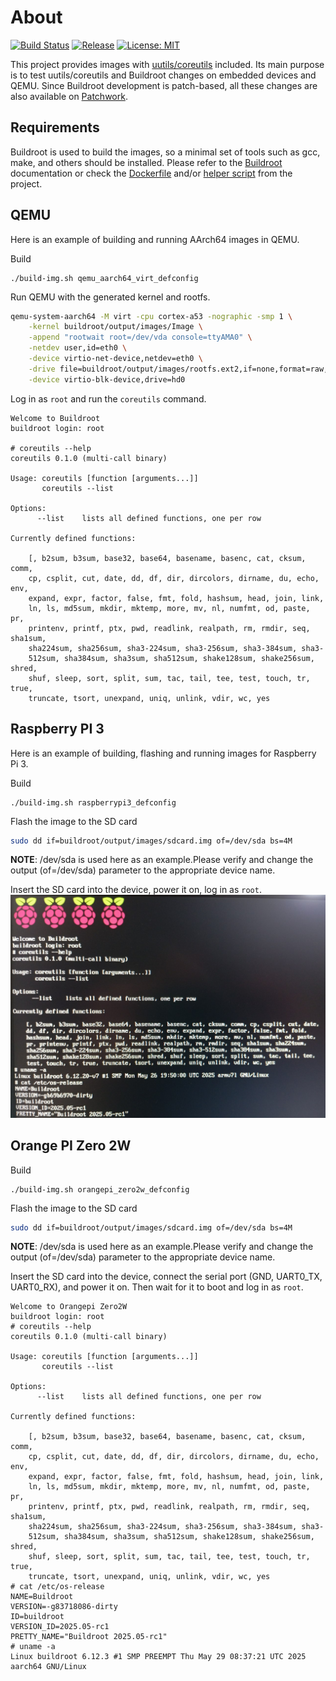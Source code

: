 # About

[![Build Status](https://gitlab.com/alexs-sh/uutils-coreutils-tester/badges/master/pipeline.svg)](https://gitlab.com/alexs-sh/uutils-coreutils-tester/-/commits/master)
[![Release](https://gitlab.com/alexs-sh/uutils-coreutils-tester/-/badges/release.svg)](https://gitlab.com/alexs-sh/uutils-coreutils-tester/-/releases)
[![License: MIT](https://img.shields.io/badge/License-MIT-yellow.svg)](https://opensource.org/licenses/MIT)

This project provides images with [uutils/coreutils](https://github.com/uutils/coreutils) included. Its main purpose is
to test uutils/coreutils and Buildroot changes on embedded devices and QEMU.
Since Buildroot development is patch-based, all these changes are also available on [Patchwork](https://patchwork.ozlabs.org/project/buildroot/patch/20250527171400.78560-1-shirokovalexs@gmail.com).

## Requirements

Buildroot is used to build the images, so a minimal set of tools such as gcc,
make, and others should be installed. Please refer to the
[Buildroot](https://buildroot.org/downloads/manual/manual.html#requirement)
documentation or check the [Dockerfile](dockerfiles/buildroot.Dockerfile) and/or
[helper script](helpers/prepare-build-host.sh) from the project.


## QEMU

Here is an example of building and running AArch64 images in QEMU.

Build

```
./build-img.sh qemu_aarch64_virt_defconfig
```

Run QEMU with the generated kernel and rootfs.

``` bash
qemu-system-aarch64 -M virt -cpu cortex-a53 -nographic -smp 1 \
    -kernel buildroot/output/images/Image \
    -append "rootwait root=/dev/vda console=ttyAMA0" \
    -netdev user,id=eth0 \
    -device virtio-net-device,netdev=eth0 \
    -drive file=buildroot/output/images/rootfs.ext2,if=none,format=raw,id=hd0 \
    -device virtio-blk-device,drive=hd0
```

Log in as `root` and run the `coreutils` command.

```
Welcome to Buildroot
buildroot login: root

# coreutils --help
coreutils 0.1.0 (multi-call binary)

Usage: coreutils [function [arguments...]]
       coreutils --list

Options:
      --list    lists all defined functions, one per row

Currently defined functions:

    [, b2sum, b3sum, base32, base64, basename, basenc, cat, cksum, comm,
    cp, csplit, cut, date, dd, df, dir, dircolors, dirname, du, echo, env,
    expand, expr, factor, false, fmt, fold, hashsum, head, join, link,
    ln, ls, md5sum, mkdir, mktemp, more, mv, nl, numfmt, od, paste, pr,
    printenv, printf, ptx, pwd, readlink, realpath, rm, rmdir, seq, sha1sum,
    sha224sum, sha256sum, sha3-224sum, sha3-256sum, sha3-384sum, sha3-
    512sum, sha384sum, sha3sum, sha512sum, shake128sum, shake256sum, shred,
    shuf, sleep, sort, split, sum, tac, tail, tee, test, touch, tr, true,
    truncate, tsort, unexpand, uniq, unlink, vdir, wc, yes
```


## Raspberry PI 3

Here is an example of building, flashing and running images for Raspberry Pi 3.

Build

```
./build-img.sh raspberrypi3_defconfig
```

Flash the image to the SD card


``` bash
sudo dd if=buildroot/output/images/sdcard.img of=/dev/sda bs=4M
```

**NOTE**: /dev/sda is used here as an example.Please verify and change the
output (of=/dev/sda) parameter to the appropriate device name.

Insert the SD card into the device, power it on, log in as `root`.
![rpi](./pics/rpi.jpg)

## Orange PI Zero 2W

Build

```
./build-img.sh orangepi_zero2w_defconfig
```

Flash the image to the SD card

``` bash
sudo dd if=buildroot/output/images/sdcard.img of=/dev/sda bs=4M
```

**NOTE**: /dev/sda is used here as an example.Please verify and change the
output (of=/dev/sda) parameter to the appropriate device name.

Insert the SD card into the device, connect the serial port (GND, UART0_TX,
UART0_RX), and power it on. Then wait for it to boot and log in as `root`.

```
Welcome to Orangepi Zero2W
buildroot login: root
# coreutils --help
coreutils 0.1.0 (multi-call binary)

Usage: coreutils [function [arguments...]]
       coreutils --list

Options:
      --list    lists all defined functions, one per row

Currently defined functions:

    [, b2sum, b3sum, base32, base64, basename, basenc, cat, cksum, comm,
    cp, csplit, cut, date, dd, df, dir, dircolors, dirname, du, echo, env,
    expand, expr, factor, false, fmt, fold, hashsum, head, join, link,
    ln, ls, md5sum, mkdir, mktemp, more, mv, nl, numfmt, od, paste, pr,
    printenv, printf, ptx, pwd, readlink, realpath, rm, rmdir, seq, sha1sum,
    sha224sum, sha256sum, sha3-224sum, sha3-256sum, sha3-384sum, sha3-
    512sum, sha384sum, sha3sum, sha512sum, shake128sum, shake256sum, shred,
    shuf, sleep, sort, split, sum, tac, tail, tee, test, touch, tr, true,
    truncate, tsort, unexpand, uniq, unlink, vdir, wc, yes
# cat /etc/os-release
NAME=Buildroot
VERSION=-g83718086-dirty
ID=buildroot
VERSION_ID=2025.05-rc1
PRETTY_NAME="Buildroot 2025.05-rc1"
# uname -a
Linux buildroot 6.12.3 #1 SMP PREEMPT Thu May 29 08:37:21 UTC 2025 aarch64 GNU/Linux
```
